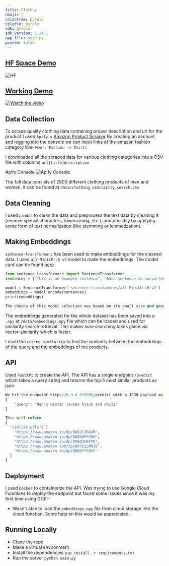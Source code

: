 ```yaml
---
title: Clothsy
emoji: 👕
colorFrom: purple
colorTo: purple
sdk: gradio
sdk_version: 3.24.1
app_file: main.py
pinned: false
---
```


## [HF Space Demo](https://huggingface.co/spaces/kausmos/clothsy)
![HF](assets/hf_space.png)

## [Working Demo](https://youtu.be/LZ-mWgL5qx4)
[![Watch the video](assets/demo.png)](https://youtu.be/LZ-mWgL5qx4)

## Data Collection
To scrape quality clothing data containing proper description and url for the product I used `Apify's` [Amazon Product Scraper](https://blog.apify.com/step-by-step-guide-to-scraping-amazon/#step-1-go-to-amazon-product-scraper-on-apify-store)
By creating an account and logging into the console we can input links of the amazon fashion category like- `Men's Fashion -> Shirts`

I downloaded all the scraped data for various clothing categories into a CSV file with columns `url|title|description`

Apify Console
![Apify Console](assets/apify.png)

The full data consists of 2900 different clothing products of men and women, it can be found at `data/clothing_similarity_search.csv`

## Data Cleaning
I used `pandas` to clean the data and preprocess the text data by cleaning it (remove special characters, lowercasing, etc.), and possibly by applying some form of text normalization (like stemming or lemmatization).

## Making Embeddings
`sentence-transformers` has been used to make embeddings for the cleaned data. I used `all-MiniLM-L6-v2` model to make the embeddings. The model card can be found [here](https://huggingface.co/sentence-transformers/all-MiniLM-L6-v2)
```py
from sentence_transformers import SentenceTransformer
sentences = ["This is an example sentence", "Each sentence is converted"]

model = SentenceTransformer('sentence-transformers/all-MiniLM-L6-v2')
embeddings = model.encode(sentences)
print(embeddings)

The choice of this model selection was based on its small size and good accuracy which favors the API response speed
```

The embeddings generated for the whole dataset has been saved into a `.npy` at `/data/embeddings.npy` file which can be loaded and used for similarity search retrieval. This makes sure searching takes place via vector-similarity which is faster.

I used the `cosine similarity` to find the similarity between the embeddings of the query and the embeddings of the products.

## API
Used `FastAPI` to create the API. The API has a single endpoint `/predict` which takes a query string and returns the top 5 most similar products as json

```py
We hit the endpoint http://0.0.0.0:8080/predict with a JSON payload as 
{
    "query": "Men's winter jacket black and white"
}

This will return
{
  "similar_urls": [
    "https://www.amazon.in/dp/B082L3BGGM",
    "https://www.amazon.in/dp/B08KWFRY6W",
    "https://www.amazon.in/dp/B08Q3VBFPD",
    "https://www.amazon.com/dp/B07S1LMK58",
    "https://www.amazon.in/dp/B0B8YY38VF"
  ]
}
```

## Deployment
I used `Docker` to containerize the API. Was trying to use Google Cloud Functions to deploy the endpoint but faced some issues since it was my first time using GCP:-
- Wasn't able to load the `embeddings.npy` file from cloud storage into the cloud function. Some help on this would be appreciated.

## Running Locally
- Clone the repo
- Make a virtual environment
- Install the dependencies `pip install -r requirements.txt`
- Run the server `python main.py`